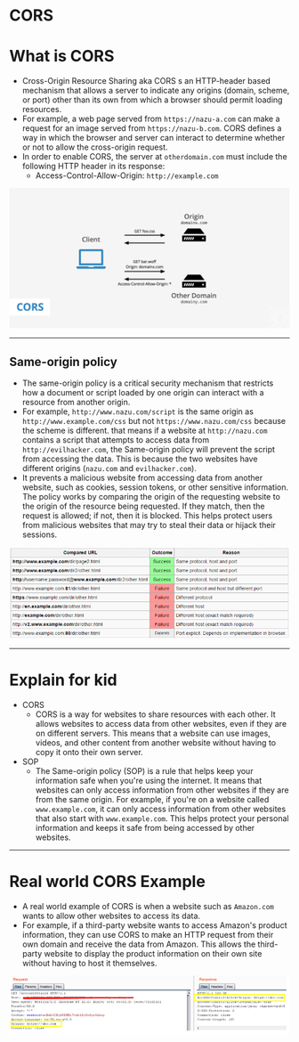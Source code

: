 # CORS

# What is CORS

- Cross-Origin Resource Sharing aka CORS s an HTTP-header based mechanism that allows a server to indicate any origins (domain, scheme, or port) other than its own from which a browser should permit loading resources.
- For example, a web page served from `https://nazu-a.com` can make a request for an image served from `https://nazu-b.com`. CORS defines a way in which the browser and server can interact to determine whether or not to allow the cross-origin request.
- In order to enable CORS, the server at `otherdomain.com` must include the following HTTP header in its response:
    - Access-Control-Allow-Origin: `http://example.com`

![cors.png](CORS%204e921c2d991f4bd78d0c2b5bb0a2ca90/cors.png)

---

## **Same-origin policy**

- The same-origin policy is a critical security mechanism that restricts how a document or script loaded by one origin can interact with a resource from another origin.
- For example, `http://www.nazu.com/script` is the same origin as `http://www.example.com/css` but not `https://www.nazu.com/css` because the scheme is different. that means if a website at `http://nazu.com` contains a script that attempts to access data from `http://evilhacker.com`, the Same-origin policy will prevent the script from accessing the data. This is because the two websites have different origins (`nazu.com` and `evilhacker.com`).
- It prevents a malicious website from accessing data from another website, such as cookies, session tokens, or other sensitive information. The policy works by comparing the origin of the requesting website to the origin of the resource being requested. If they match, then the request is allowed; if not, then it is blocked. This helps protect users from malicious websites that may try to steal their data or hijack their sessions.

![Same-Origin-Policy-restrictions-2.png](CORS%204e921c2d991f4bd78d0c2b5bb0a2ca90/Same-Origin-Policy-restrictions-2.png)

---

# Explain for kid

- CORS
    - CORS is a way for websites to share resources with each other. It allows websites to access data from other websites, even if they are on different servers. This means that a website can use images, videos, and other content from another website without having to copy it onto their own server.
- SOP
    - The Same-origin policy (SOP) is a rule that helps keep your information safe when you're using the internet. It means that websites can only access information from other websites if they are from the same origin. For example, if you're on a website called `www.example.com`, it can only access information from other websites that also start with `www.example.com`. This helps protect your personal information and keeps it safe from being accessed by other websites.

---

# Real world CORS Example

- A real world example of CORS is when a website such as `Amazon.com` wants to allow other websites to access its data.
- For example, if a third-party website wants to access Amazon's product information, they can use CORS to make an HTTP request from their own domain and receive the data from Amazon. This allows the third-party website to display the product information on their own site without having to host it themselves.

![real world.png](CORS%204e921c2d991f4bd78d0c2b5bb0a2ca90/real_world.png)